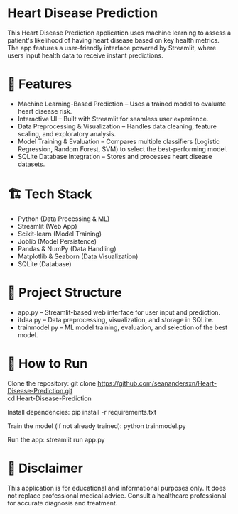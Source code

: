 # Heart Disease Prediction
This Heart Disease Prediction application uses machine learning to assess a patient's likelihood of having heart disease based on key health metrics. The app features a user-friendly interface powered by Streamlit, where users input health data to receive instant predictions.

# 🚀 Features
* Machine Learning-Based Prediction – Uses a trained model to evaluate heart disease risk.
* Interactive UI – Built with Streamlit for seamless user experience.
* Data Preprocessing & Visualization – Handles data cleaning, feature scaling, and exploratory analysis.
* Model Training & Evaluation – Compares multiple classifiers (Logistic Regression, Random Forest, SVM) to select the best-performing model.
* SQLite Database Integration – Stores and processes heart disease datasets.

# 🏗️ Tech Stack
* Python (Data Processing & ML)
* Streamlit (Web App)
* Scikit-learn (Model Training)
* Joblib (Model Persistence)
* Pandas & NumPy (Data Handling)
* Matplotlib & Seaborn (Data Visualization)
* SQLite (Database)

# 📂 Project Structure
* app.py – Streamlit-based web interface for user input and prediction.
* itdaa.py – Data preprocessing, visualization, and storage in SQLite.
* trainmodel.py – ML model training, evaluation, and selection of the best model.

# 🔧 How to Run
Clone the repository:
git clone https://github.com/seanandersxn/Heart-Disease-Prediction.git  
cd Heart-Disease-Prediction  

Install dependencies:
pip install -r requirements.txt  

Train the model (if not already trained):
python trainmodel.py  

Run the app:
streamlit run app.py  

# 📌 Disclaimer
This application is for educational and informational purposes only. It does not replace professional medical advice. Consult a healthcare professional for accurate diagnosis and treatment.
